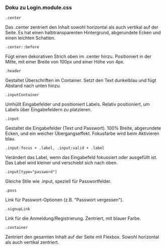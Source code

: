 ### Doku zu Login.module.css 

```
.center
```

Das .center zentriert den Inhalt sowohl horizontal als auch vertikal auf der Seite. Es hat einen halbtransparenten Hintergrund, abgerundete Ecken und einen leichten Schatten. 

```
.center::before
```

Fügt einen dekorativen Strich oben im .center hinzu. Positioniert in der Mitte, mit einer Breite von 100px und einer Höhe von 4px.

```
.header
```

Gestaltet Überschriften im Container. Setzt den Text dunkelblau und fügt Abstand nach unten hinzu.

```
.inputContainer
```

Umhüllt Eingabefelder und positioniert Labels. Relativ positioniert, um Labels über Eingabefeldern zu platzieren.

```
.input
```

Gestaltet die Eingabefelder (Text und Passwort). 100% Breite, abgerundete Ecken, und ein weicher Übergangseffekt. Fokusfarbe wird beim Aktivieren blau.

```
.input:focus + .label, .input:valid + .label
```

Verändert das Label, wenn das Eingabefeld fokussiert oder ausgefüllt ist. Das Label wird kleiner und verschiebt sich nach oben.

```
.input[type="password"]
```

Gleiche Stile wie .input, speziell für Passwortfelder.

```
.pass
```

Link für Passwort-Optionen (z.B. "Passwort vergessen").

```
.signupLink
```

Link für die Anmeldung/Registrierung. Zentriert, mit blauer Farbe.

```
.container
```

Zentriert den gesamten Inhalt auf der Seite mit Flexbox. Sowohl horizontal als auch vertikal zentriert.
